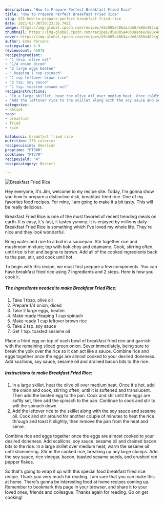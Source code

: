 ```yaml
---
description: "How to Prepare Perfect Breakfast Fried Rice"
title: "How to Prepare Perfect Breakfast Fried Rice"
slug: 621-how-to-prepare-perfect-breakfast-fried-rice
date: 2021-03-30T20:23:26.742Z
image: https://img-global.cpcdn.com/recipes/d5e005e40b3aade8/680x482cq70/breakfast-fried-rice-recipe-main-photo.jpg
thumbnail: https://img-global.cpcdn.com/recipes/d5e005e40b3aade8/680x482cq70/breakfast-fried-rice-recipe-main-photo.jpg
cover: https://img-global.cpcdn.com/recipes/d5e005e40b3aade8/680x482cq70/breakfast-fried-rice-recipe-main-photo.jpg
author: Emma Parsons
ratingvalue: 4.9
reviewcount: 45978
recipeingredient:
- "1 tbsp. olive oil"
- "1/4 onion diced"
- "2 large eggs beaten"
- " Heaping 1 cup spinach"
- "1 cup leftover brown rice"
- "2 tsp. soy sauce"
- "1 tsp. toasted sesame oil"
recipeinstructions:
- "In a large skillet, heat the olive oil over medium heat. Once it&#39;s hot, add the onion and cook, stirring often, until it is softened and translucent. Then add the beaten egg to the pan. Cook and stir until the eggs are softly set, then add the spinach to the pan. Continue to cook and stir to wilt the spinach down."
- "Add the leftover rice to the skillet along with the soy sauce and sesame oil. Cook and stir around for another couple of minutes to heat the rice through and toast it slightly, then remove the pan from the heat and serve."
categories:
- Recipe
tags:
- breakfast
- fried
- rice

katakunci: breakfast fried rice 
nutrition: 238 calories
recipecuisine: American
preptime: "PT38M"
cooktime: "PT37M"
recipeyield: "4"
recipecategory: Dessert

---
```



![Breakfast Fried Rice](https://img-global.cpcdn.com/recipes/d5e005e40b3aade8/680x482cq70/breakfast-fried-rice-recipe-main-photo.jpg)

Hey everyone, it's Jim, welcome to my recipe site. Today, I'm gonna show you how to prepare a distinctive dish, breakfast fried rice. One of my favorites food recipes. For mine, I am going to make it a bit tasty. This will be really delicious.

Breakfast Fried Rice is one of the most favored of recent trending meals on earth. It is easy, it's fast, it tastes yummy. It is enjoyed by millions daily. Breakfast Fried Rice is something which I've loved my whole life. They're nice and they look wonderful.

Bring water and rice to a boil in a saucepan. Stir together rice and mushroom mixture; top with bok choy and edamame. Cook, stirring often, until rice is hot and begins to brown. Add all of the cooked ingredients back to the pan, stir, and cook until hot.


To begin with this recipe, we must first prepare a few components. You can have breakfast fried rice using 7 ingredients and 2 steps. Here is how you cook it.

<!--inarticleads1-->

##### The ingredients needed to make Breakfast Fried Rice:

1. Take 1 tbsp. olive oil
1. Prepare 1/4 onion, diced
1. Take 2 large eggs, beaten
1. Make ready  Heaping 1 cup spinach
1. Make ready 1 cup leftover brown rice
1. Take 2 tsp. soy sauce
1. Get 1 tsp. toasted sesame oil


Place a fried egg on top of each bowl of breakfast fried rice and garnish with the remaining sliced green onion. Sever immediately, being sure to break the yolk over the rice so it can act like a sauce. Combine rice and eggs together once the eggs are almost cooked to your desired doneness. Add scallions, soy sauce, sesame oil and drained bacon bits to the rice. 

<!--inarticleads2-->

##### Instructions to make Breakfast Fried Rice:

1. In a large skillet, heat the olive oil over medium heat. Once it&#39;s hot, add the onion and cook, stirring often, until it is softened and translucent. Then add the beaten egg to the pan. Cook and stir until the eggs are softly set, then add the spinach to the pan. Continue to cook and stir to wilt the spinach down.
1. Add the leftover rice to the skillet along with the soy sauce and sesame oil. Cook and stir around for another couple of minutes to heat the rice through and toast it slightly, then remove the pan from the heat and serve.


Combine rice and eggs together once the eggs are almost cooked to your desired doneness. Add scallions, soy sauce, sesame oil and drained bacon bits to the rice. In a large skillet over medium heat, warm the sesame oil until shimmering. Stir in the cooked rice, breaking up any large clumps. Add the soy sauce, rice vinegar, bacon, toasted sesame seeds, and crushed red pepper flakes. 

So that's going to wrap it up with this special food breakfast fried rice recipe. Thank you very much for reading. I am sure that you can make this at home. There's gonna be interesting food at home recipes coming up. Remember to bookmark this page in your browser, and share it to your loved ones, friends and colleague. Thanks again for reading. Go on get cooking!
